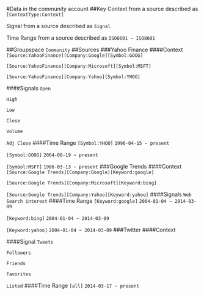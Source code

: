 #Data in the community account
##Key
Context from a source described as `[ContextType:Context]`

Signal from a source described as `Signal`

Time Range from a source described as `ISO8601 ~ ISO8601`

##Groupspace
`Community`
##Sources
###Yahoo Finance
####Context
`[Source:YahooFinance][Company:Google][Symbol:GOOG]`

`[Source:YahooFinance][Company:Microsoft][Symbol:MSFT]`

`[Source:YahooFinance][Company:Yahoo][Symbol:YHOO]`

####Signals
`Open`

`High`

`Low`

`Close`

`Volume`

`Adj Close`
####Time Range
`[Symbol:YHOO]` `1996-04-15 ~ present`

`[Symbol:GOOG]` `2004-08-19 ~ present`

`[Symbol:MSFT]` `1986-03-13 ~ present`
###Google Trends
####Context
`[Source:Google Trends][Company:Google][Keyword:google]`

`[Source:Google Trends][Company:Microsoft][Keyword:bing]`

`[Source:Google Trends][Company:Yahoo][Keyword:yahoo]`
####Signals
`Web Search interest`
####Time Range
`[Keyword:google]` `2004-01-04 ~ 2014-03-09`

`[Keyword:bing]` `2004-01-04 ~ 2014-03-09`

`[Keyword:yahoo]` `2004-01-04 ~ 2014-03-09`
###Twitter
####Context

####Signal
`Tweets`

`Followers`

`Friends`

`Favorites`

`Listed`
####Time Range
`[all]` `2014-03-17 ~ present`
